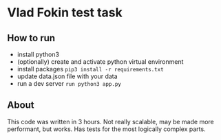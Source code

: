 # Vlad Fokin test task

## How to run

* install python3
* (optionally) create and activate python virtual environment
* install packages ```pip3 install -r requirements.txt```
* update data.json file with your data
* run a dev server ```run python3 app.py```

## About

This code was written in 3 hours. Not really scalable, may be made more performant, but works. Has tests for the most logically complex parts.
